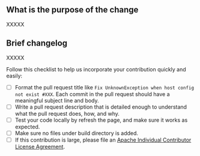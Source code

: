 ## What is the purpose of the change

XXXXX

## Brief changelog

XXXXX

Follow this checklist to help us incorporate your contribution quickly and easily:

- [ ] Format the pull request title like `Fix UnknownException when host config not exist #XXX`. Each commit in the pull request should have a meaningful subject line and body.
- [ ] Write a pull request description that is detailed enough to understand what the pull request does, how, and why.
- [ ] Test your code locally by refresh the page, and make sure it works as expected.
- [ ] Make sure no files under build directory is added.
- [ ] If this contribution is large, please file an [Apache Individual Contributor License Agreement](http://www.apache.org/licenses/#clas).
